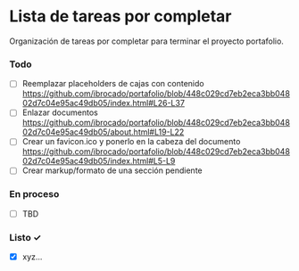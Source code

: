 # Lista de tareas por completar

Organización de tareas por completar para terminar el proyecto portafolio.

### Todo

- [ ] Reemplazar placeholders de cajas con contenido
      https://github.com/ibrocado/portafolio/blob/448c029cd7eb2eca3bb04802d7c04e95ac49db05/index.html#L26-L37
- [ ] Enlazar documentos
      https://github.com/ibrocado/portafolio/blob/448c029cd7eb2eca3bb04802d7c04e95ac49db05/about.html#L19-L22
- [ ] Crear un favicon.ico y ponerlo en la cabeza del documento
      https://github.com/ibrocado/portafolio/blob/448c029cd7eb2eca3bb04802d7c04e95ac49db05/index.html#L5-L9
- [ ] Crear markup/formato de una sección pendiente

### En proceso

- [ ] TBD

### Listo ✓

- [x] xyz...
